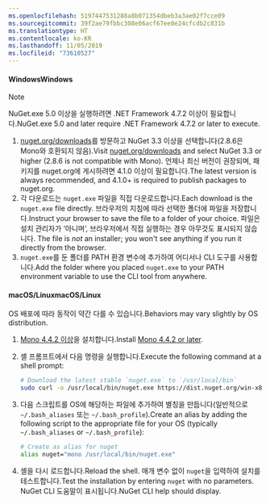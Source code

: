 ```yaml
---
ms.openlocfilehash: 5197447531288a8b071354dbeb3a3ae02f7cce09
ms.sourcegitcommit: 39f2ae79fbbc308e06acf67ee8e24cfcdb2c831b
ms.translationtype: HT
ms.contentlocale: ko-KR
ms.lasthandoff: 11/05/2019
ms.locfileid: "73610527"
---
```

#### <a name="windows"></a><span data-ttu-id="6ab48-101">Windows</span><span class="sxs-lookup"><span data-stu-id="6ab48-101">Windows</span></span>

> [!Note]
> <span data-ttu-id="6ab48-102">NuGet.exe 5.0 이상을 실행하려면 .NET Framework 4.7.2 이상이 필요합니다.</span><span class="sxs-lookup"><span data-stu-id="6ab48-102">NuGet.exe 5.0 and later require .NET Framework 4.7.2 or later to execute.</span></span>

1. <span data-ttu-id="6ab48-103">[nuget.org/downloads](https://nuget.org/downloads)를 방문하고 NuGet 3.3 이상을 선택합니다(2.8.6은 Mono와 호환되지 않음).</span><span class="sxs-lookup"><span data-stu-id="6ab48-103">Visit [nuget.org/downloads](https://nuget.org/downloads) and select NuGet 3.3 or higher (2.8.6 is not compatible with Mono).</span></span> <span data-ttu-id="6ab48-104">언제나 최신 버전이 권장되며, 패키지를 nuget.org에 게시하려면 4.1.0 이상이 필요합니다.</span><span class="sxs-lookup"><span data-stu-id="6ab48-104">The latest version is always recommended, and 4.1.0+ is required to publish packages to nuget.org.</span></span>
1. <span data-ttu-id="6ab48-105">각 다운로드는 `nuget.exe` 파일을 직접 다운로드합니다.</span><span class="sxs-lookup"><span data-stu-id="6ab48-105">Each download is the `nuget.exe` file directly.</span></span> <span data-ttu-id="6ab48-106">브라우저의 지침에 따라 선택한 폴더에 파일을 저장합니다.</span><span class="sxs-lookup"><span data-stu-id="6ab48-106">Instruct your browser to save the file to a folder of your choice.</span></span> <span data-ttu-id="6ab48-107">파일은 설치 관리자가 ‘아니며’, 브라우저에서 직접 실행하는 경우 아무것도 표시되지 않습니다. </span><span class="sxs-lookup"><span data-stu-id="6ab48-107">The file is *not* an installer; you won't see anything if you run it directly from the browser.</span></span>
1. <span data-ttu-id="6ab48-108">`nuget.exe`를 둔 폴더를 PATH 환경 변수에 추가하여 어디서나 CLI 도구를 사용합니다.</span><span class="sxs-lookup"><span data-stu-id="6ab48-108">Add the folder where you placed `nuget.exe` to your PATH environment variable to use the CLI tool from anywhere.</span></span>

#### <a name="macoslinux"></a><span data-ttu-id="6ab48-109">macOS/Linux</span><span class="sxs-lookup"><span data-stu-id="6ab48-109">macOS/Linux</span></span>

<span data-ttu-id="6ab48-110">OS 배포에 따라 동작이 약간 다를 수 있습니다.</span><span class="sxs-lookup"><span data-stu-id="6ab48-110">Behaviors may vary slightly by OS distribution.</span></span>

1. <span data-ttu-id="6ab48-111">[Mono 4.4.2 이상](https://www.mono-project.com/docs/getting-started/install/)을 설치합니다.</span><span class="sxs-lookup"><span data-stu-id="6ab48-111">Install [Mono 4.4.2 or later](https://www.mono-project.com/docs/getting-started/install/).</span></span>

1. <span data-ttu-id="6ab48-112">셸 프롬프트에서 다음 명령을 실행합니다.</span><span class="sxs-lookup"><span data-stu-id="6ab48-112">Execute the following command at a shell prompt:</span></span>

    ```bash
    # Download the latest stable `nuget.exe` to `/usr/local/bin`
    sudo curl -o /usr/local/bin/nuget.exe https://dist.nuget.org/win-x86-commandline/latest/nuget.exe
    ```

1. <span data-ttu-id="6ab48-113">다음 스크립트를 OS에 해당하는 파일에 추가하여 별칭을 만듭니다(일반적으로 `~/.bash_aliases` 또는 `~/.bash_profile`).</span><span class="sxs-lookup"><span data-stu-id="6ab48-113">Create an alias by adding the following script to the appropriate file for your OS (typically `~/.bash_aliases` or `~/.bash_profile`):</span></span>

    ```bash
    # Create as alias for nuget
    alias nuget="mono /usr/local/bin/nuget.exe"
    ```

1. <span data-ttu-id="6ab48-114">셸을 다시 로드합니다.</span><span class="sxs-lookup"><span data-stu-id="6ab48-114">Reload the shell.</span></span>  <span data-ttu-id="6ab48-115">매개 변수 없이 `nuget`을 입력하여 설치를 테스트합니다.</span><span class="sxs-lookup"><span data-stu-id="6ab48-115">Test the installation by entering `nuget` with no parameters.</span></span> <span data-ttu-id="6ab48-116">NuGet CLI 도움말이 표시됩니다.</span><span class="sxs-lookup"><span data-stu-id="6ab48-116">NuGet CLI help should display.</span></span>
